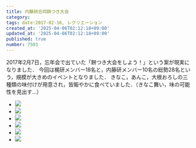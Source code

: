 ```yaml
---
title: 内藤研合同餅つき大会
category:
tags: date:2017-02-16, レクリエーション
created_at: '2025-04-06T02:12:18+09:00'
updated_at: '2025-04-06T02:12:18+09:00'
published: true
number: 7503
---
```




2017年2月7日，忘年会で出ていた「餅つき大会をしよう！」という案が現実になりました．
今回は梶研メンバー18名と，内藤研メンバー10名の総勢28名という，規模が大きめのイベントとなりました．
きなこ，あんこ，大根おろしの三種類の味付けが用意され，皆賑やかに食べていました．（きなこ舞い，味の可能性を見出す…）

<div class="img-container">
    <ul class="slider">
        <li><img src="https://img.esa.io/uploads/production/attachments/13979/2025/04/06/148142/8cc98525-75da-4e28-932e-9b5c271f5213.webp"  /></li>
        <li><img src="https://img.esa.io/uploads/production/attachments/13979/2025/04/06/148142/b0e1e83c-5fde-4eae-bcf0-979005179cc3.webp"  /></li>
        <li><img src="https://img.esa.io/uploads/production/attachments/13979/2025/04/06/148142/f89890a0-4dea-4a26-9a4a-998f784ff409.webp"  /></li>
        <li><img src="https://img.esa.io/uploads/production/attachments/13979/2025/04/06/148142/d186dc41-eab8-44e6-8ac2-51bcd5a68592.webp"  /></li>
        <li><img src="https://img.esa.io/uploads/production/attachments/13979/2025/04/06/148142/cf4ce6f4-0a86-44d5-b8be-faef282c35e3.webp"  /></li>
        <li><img src="https://img.esa.io/uploads/production/attachments/13979/2025/04/06/148142/f5705a73-dd86-4f79-8340-8512ac81b560.webp"  /></li>
    </ul>
</div>


